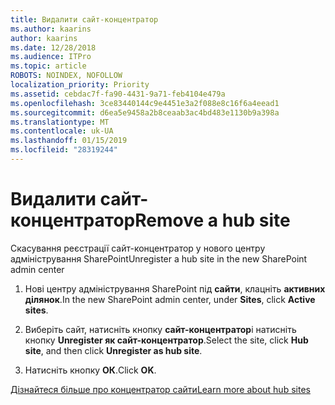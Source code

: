 ```yaml
---
title: Видалити сайт-концентратор
ms.author: kaarins
author: kaarins
ms.date: 12/28/2018
ms.audience: ITPro
ms.topic: article
ROBOTS: NOINDEX, NOFOLLOW
localization_priority: Priority
ms.assetid: cebdac7f-fa90-4431-9a71-feb4104e479a
ms.openlocfilehash: 3ce83440144c9e4451e3a2f088e8c16f6a4eead1
ms.sourcegitcommit: d6ea5e9458a2b8ceaab3ac4bd483e1130b9a398a
ms.translationtype: MT
ms.contentlocale: uk-UA
ms.lasthandoff: 01/15/2019
ms.locfileid: "28319244"
---
```

# <a name="remove-a-hub-site"></a><span data-ttu-id="15865-102">Видалити сайт-концентратор</span><span class="sxs-lookup"><span data-stu-id="15865-102">Remove a hub site</span></span>

<span data-ttu-id="15865-103">Скасування реєстрації сайт-концентратор у нового центру адміністрування SharePoint</span><span class="sxs-lookup"><span data-stu-id="15865-103">Unregister a hub site in the new SharePoint admin center</span></span>
  
1. <span data-ttu-id="15865-104">Нові центру адміністрування SharePoint під **сайти**, клацніть **активних ділянок**.</span><span class="sxs-lookup"><span data-stu-id="15865-104">In the new SharePoint admin center, under **Sites**, click **Active sites**.</span></span> 
    
2. <span data-ttu-id="15865-105">Виберіть сайт, натисніть кнопку **сайт-концентратор**і натисніть кнопку **Unregister як сайт-концентратор**.</span><span class="sxs-lookup"><span data-stu-id="15865-105">Select the site, click **Hub site**, and then click **Unregister as hub site**.</span></span> 
    
3. <span data-ttu-id="15865-106">Натисніть кнопку **ОК**.</span><span class="sxs-lookup"><span data-stu-id="15865-106">Click **OK**.</span></span> 
    
[<span data-ttu-id="15865-107">Дізнайтеся більше про концентратор сайти</span><span class="sxs-lookup"><span data-stu-id="15865-107">Learn more about hub sites</span></span>](https://support.office.com/en-us/article/what-is-a-sharepoint-hub-site-fe26ae84-14b7-45b6-a6d1-948b3966427f?ui=en-US&amp;rs=en-US&amp;ad=US)
  

